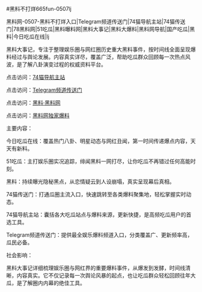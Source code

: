 #黑料不打烊665fun-0507lj

黑料网-0507-黑料不打烊入口|Telegram频道传送门|74猫导航主站|74猫传送门|78黑料网|51吃瓜|黑料曝料网|黑料大事记|黑料大爆料|黑料网导航|国产吃瓜|黑料|今日吃瓜在线|lj

黑料大事记，专注于整理娱乐圈与网红圈历史重大黑料事件，按时间线全面呈现爆料经过与舆论发展。内容真实详尽，覆盖广泛，帮助吃瓜群众回顾每一次热点风波，是了解八卦演变过程的权威资料平台。

点击访问：<a href="https://74mao.com/">74猫导航主站</a>

点击访问：<a href="https://74mao.com/">Telegram频道传送门</a>

点击访问：<a href="https://qfwfg.pages.dev/">黑料·黑料网</a>

点击访问：<a href="https://tyer.pages.dev/">黑料网独家爆料</a>

主要内容：

今日吃瓜在线：覆盖热门八卦、明星动态与网红丑闻，第一时间传递爆点内容，天天有新料。

51吃瓜：主打娱乐圈实况追踪，绯闻黑料一网打尽，让你吃瓜不再错过任何高能时刻。

黑料：持续曝光隐秘黑点，从恋情疑云到人设崩塌，真实呈现幕后真相。

74猫传送门：打通瓜圈主流入口，快速跳转至各类爆料聚集地，轻松掌握实时动态。

74猫导航主站：囊括各大吃瓜站点与爆料来源，更新快捷，是高频吃瓜用户的首选工具。

Telegram频道传送门：提供最全娱乐爆料频道入口，分类覆盖广、更新频率高，瓜民必备。

社会影响：

黑料大事记详细梳理娱乐圈与网红界的重要爆料事件，从爆发到发酵，时间线清晰，内容真实。它不仅记录每一次舆论风暴的起点，也让吃瓜群众轻松回顾往年大瓜，是了解圈内内幕的绝佳工具。

<span style="display:none;">[Canonical link](https://github.com/3453252/324 ）</span>
